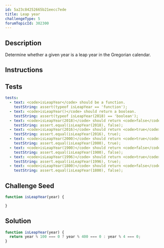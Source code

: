 ```yaml
---
id: 5a23c84252665b21eecc7ede
title: Leap year
challengeType: 5
forumTopicId: 302300
---
```


## Description

<section id='description'>

Determine whether a given year is a leap year in the Gregorian calendar.

</section>

## Instructions

<section id='instructions'>

</section>

## Tests

<section id='tests'>

```yml
tests:
  - text: <code>isLeapYear</code> should be a function.
    testString: assert(typeof isLeapYear == 'function');
  - text: <code>isLeapYear()</code> should return a boolean.
    testString: assert(typeof isLeapYear(2018) == 'boolean');
  - text: <code>isLeapYear(2018)</code> should return <code>false</code>.
    testString: assert.equal(isLeapYear(2018), false);
  - text: <code>isLeapYear(2016)</code> should return <code>true</code>.
    testString: assert.equal(isLeapYear(2016), true);
  - text: <code>isLeapYear(2000)</code> should return <code>true</code>.
    testString: assert.equal(isLeapYear(2000), true);
  - text: <code>isLeapYear(1900)</code> should return <code>false</code>.
    testString: assert.equal(isLeapYear(1900), false);
  - text: <code>isLeapYear(1996)</code> should return <code>true</code>.
    testString: assert.equal(isLeapYear(1996), true);
  - text: <code>isLeapYear(1800)</code> should return <code>false</code>.
    testString: assert.equal(isLeapYear(1800), false);
```

</section>

## Challenge Seed

<section id='challengeSeed'>

<div id='js-seed'>

```js
function isLeapYear(year) {

}
```

</div>

</section>

## Solution

<section id='solution'>

```js
function isLeapYear(year) {
  return year % 100 === 0 ? year % 400 === 0 : year % 4 === 0;
}
```

</section>
